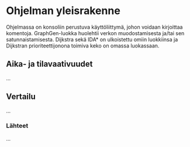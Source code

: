 # Ohjelman yleisrakenne

Ohjelmassa on konsoliin perustuva käyttöliittymä, johon voidaan kirjoittaa komentoja. GraphGen-luokka huolehtii verkon muodostamisesta ja/tai sen satunnaistamisesta. Dijkstra sekä IDA* on ulkoistettu omiin luokkiinsa ja Dijkstran prioriteettijonona toimiva keko on omassa luokassaan. 

## Aika- ja tilavaativuudet

...

## Vertailu

...

### Lähteet

...
